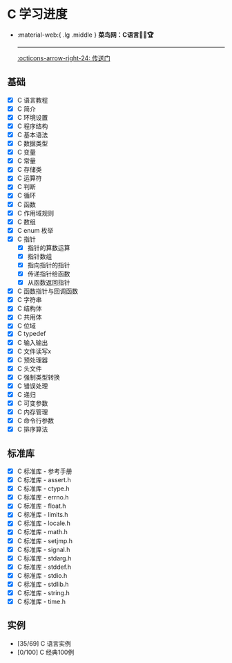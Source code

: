 # C 学习进度

<div class="grid cards" markdown>

-   :material-web:{ .lg .middle } __菜鸟网：C语言🎯✅🏆__

    ---

    [:octicons-arrow-right-24: <a href="https://www.runoob.com/cprogramming/c-tutorial.html" target="_blank"> 传送门 </a>](#)

</div>

## 基础
- [x] C 语言教程
- [x] C 简介
- [x] C 环境设置
- [x] C 程序结构
- [x] C 基本语法
- [x] C 数据类型
- [x] C 变量
- [x] C 常量
- [x] C 存储类
- [x] C 运算符
- [x] C 判断
- [x] C 循环
- [x] C 函数
- [x] C 作用域规则
- [x] C 数组
- [x] C enum 枚举
- [x] C 指针
  - [x] 指针的算数运算
  - [x] 指针数组
  - [x] 指向指针的指针
  - [x] 传递指针给函数
  - [x] 从函数返回指针
- [x] C 函数指针与回调函数
- [x] C 字符串
- [x] C 结构体
- [x] C 共用体
- [x] C 位域
- [x] C typedef
- [x] C 输入输出
- [x] C 文件读写x
- [x] C 预处理器
- [x] C 头文件
- [x] C 强制类型转换
- [x] C 错误处理
- [x] C 递归
- [x] C 可变参数
- [x] C 内存管理
- [x] C 命令行参数
- [x] C 排序算法

## 标准库
- [x] C 标准库 - 参考手册
- [x] C 标准库 - assert.h
- [x] C 标准库 - ctype.h
- [x] C 标准库 - errno.h
- [x] C 标准库 - float.h
- [x] C 标准库 - limits.h
- [x] C 标准库 - locale.h
- [x] C 标准库 - math.h
- [x] C 标准库 - setjmp.h
- [x] C 标准库 - signal.h
- [x] C 标准库 - stdarg.h
- [x] C 标准库 - stddef.h
- [x] C 标准库 - stdio.h
- [x] C 标准库 - stdlib.h
- [x] C 标准库 - string.h
- [x] C 标准库 - time.h

## 实例
- [35/69] C 语言实例
- [0/100] C 经典100例